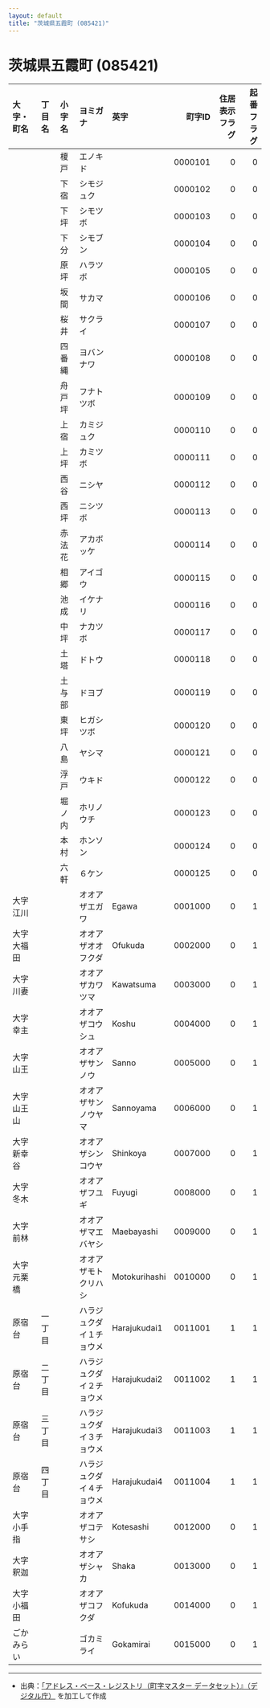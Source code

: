 ```yaml
---
layout: default
title: "茨城県五霞町 (085421)"
---
```


# 茨城県五霞町 (085421)

| 大字・町名 | 丁目名 | 小字名 | ヨミガナ | 英字 | 町字ID | 住居表示フラグ | 起番フラグ |
|:--------|:------|:------|:-----------------|:---------------------|--------:|----------:|--------:|
|  |  | 榎戸 | エノキド |  | 0000101 | 0 | 0 |
|  |  | 下宿 | シモジュク |  | 0000102 | 0 | 0 |
|  |  | 下坪 | シモツボ |  | 0000103 | 0 | 0 |
|  |  | 下分 | シモブン |  | 0000104 | 0 | 0 |
|  |  | 原坪 | ハラツボ |  | 0000105 | 0 | 0 |
|  |  | 坂間 | サカマ |  | 0000106 | 0 | 0 |
|  |  | 桜井 | サクライ |  | 0000107 | 0 | 0 |
|  |  | 四番縄 | ヨバンナワ |  | 0000108 | 0 | 0 |
|  |  | 舟戸坪 | フナトツボ |  | 0000109 | 0 | 0 |
|  |  | 上宿 | カミジュク |  | 0000110 | 0 | 0 |
|  |  | 上坪 | カミツボ |  | 0000111 | 0 | 0 |
|  |  | 西谷 | ニシヤ |  | 0000112 | 0 | 0 |
|  |  | 西坪 | ニシツボ |  | 0000113 | 0 | 0 |
|  |  | 赤法花 | アカボッケ |  | 0000114 | 0 | 0 |
|  |  | 相郷 | アイゴウ |  | 0000115 | 0 | 0 |
|  |  | 池成 | イケナリ |  | 0000116 | 0 | 0 |
|  |  | 中坪 | ナカツボ |  | 0000117 | 0 | 0 |
|  |  | 土塔 | ドトウ |  | 0000118 | 0 | 0 |
|  |  | 土与部 | ドヨブ |  | 0000119 | 0 | 0 |
|  |  | 東坪 | ヒガシツボ |  | 0000120 | 0 | 0 |
|  |  | 八島 | ヤシマ |  | 0000121 | 0 | 0 |
|  |  | 浮戸 | ウキド |  | 0000122 | 0 | 0 |
|  |  | 堀ノ内 | ホリノウチ |  | 0000123 | 0 | 0 |
|  |  | 本村 | ホンソン |  | 0000124 | 0 | 0 |
|  |  | 六軒 | ６ケン |  | 0000125 | 0 | 0 |
| 大字江川 |  |  | オオアザエガワ | Egawa | 0001000 | 0 | 1 |
| 大字大福田 |  |  | オオアザオオフクダ | Ofukuda | 0002000 | 0 | 1 |
| 大字川妻 |  |  | オオアザカワツマ | Kawatsuma | 0003000 | 0 | 1 |
| 大字幸主 |  |  | オオアザコウシュ | Koshu | 0004000 | 0 | 1 |
| 大字山王 |  |  | オオアザサンノウ | Sanno | 0005000 | 0 | 1 |
| 大字山王山 |  |  | オオアザサンノウヤマ | Sannoyama | 0006000 | 0 | 1 |
| 大字新幸谷 |  |  | オオアザシンコウヤ | Shinkoya | 0007000 | 0 | 1 |
| 大字冬木 |  |  | オオアザフユギ | Fuyugi | 0008000 | 0 | 1 |
| 大字前林 |  |  | オオアザマエバヤシ | Maebayashi | 0009000 | 0 | 1 |
| 大字元栗橋 |  |  | オオアザモトクリハシ | Motokurihashi | 0010000 | 0 | 1 |
| 原宿台 | 一丁目 |  | ハラジュクダイ１チョウメ | Harajukudai1 | 0011001 | 1 | 1 |
| 原宿台 | 二丁目 |  | ハラジュクダイ２チョウメ | Harajukudai2 | 0011002 | 1 | 1 |
| 原宿台 | 三丁目 |  | ハラジュクダイ３チョウメ | Harajukudai3 | 0011003 | 1 | 1 |
| 原宿台 | 四丁目 |  | ハラジュクダイ４チョウメ | Harajukudai4 | 0011004 | 1 | 1 |
| 大字小手指 |  |  | オオアザコテサシ | Kotesashi | 0012000 | 0 | 1 |
| 大字釈迦 |  |  | オオアザシャカ | Shaka | 0013000 | 0 | 1 |
| 大字小福田 |  |  | オオアザコフクダ | Kofukuda | 0014000 | 0 | 1 |
| ごかみらい |  |  | ゴカミライ | Gokamirai | 0015000 | 0 | 1 |

---

- 出典：[「アドレス・ベース・レジストリ（町字マスター データセット）』（デジタル庁）](https://www.digital.go.jp/policies/base_registry_address/) を加工して作成